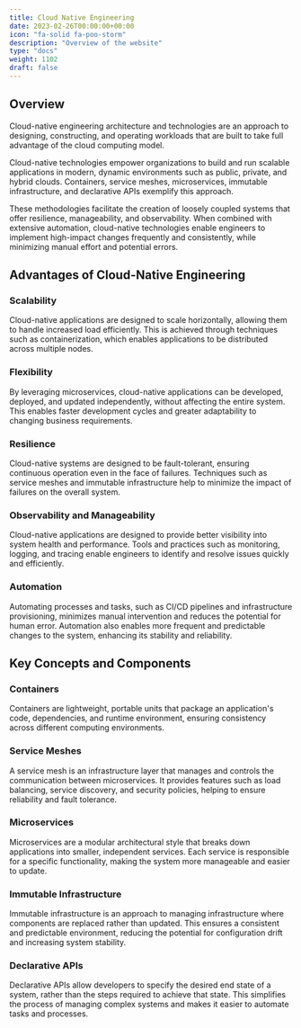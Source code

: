 ```yaml
---
title: Cloud Native Engineering
date: 2023-02-26T00:00:00+00:00
icon: "fa-solid fa-poo-storm"
description: "Overview of the website"
type: "docs"
weight: 1102
draft: false
---
```


## Overview

Cloud-native engineering architecture and technologies are an approach to designing, constructing, and operating workloads that are built to take full advantage of the cloud computing model.

Cloud-native technologies empower organizations to build and run scalable applications in modern, dynamic environments such as public, private, and hybrid clouds. Containers, service meshes, microservices, immutable infrastructure, and declarative APIs exemplify this approach.

These methodologies facilitate the creation of loosely coupled systems that offer resilience, manageability, and observability. When combined with extensive automation, cloud-native technologies enable engineers to implement high-impact changes frequently and consistently, while minimizing manual effort and potential errors.

## Advantages of Cloud-Native Engineering

### Scalability

Cloud-native applications are designed to scale horizontally, allowing them to handle increased load efficiently. This is achieved through techniques such as containerization, which enables applications to be distributed across multiple nodes.

### Flexibility

By leveraging microservices, cloud-native applications can be developed, deployed, and updated independently, without affecting the entire system. This enables faster development cycles and greater adaptability to changing business requirements.

### Resilience

Cloud-native systems are designed to be fault-tolerant, ensuring continuous operation even in the face of failures. Techniques such as service meshes and immutable infrastructure help to minimize the impact of failures on the overall system.

### Observability and Manageability

Cloud-native applications are designed to provide better visibility into system health and performance. Tools and practices such as monitoring, logging, and tracing enable engineers to identify and resolve issues quickly and efficiently.

### Automation

Automating processes and tasks, such as CI/CD pipelines and infrastructure provisioning, minimizes manual intervention and reduces the potential for human error. Automation also enables more frequent and predictable changes to the system, enhancing its stability and reliability.

## Key Concepts and Components

### Containers

Containers are lightweight, portable units that package an application's code, dependencies, and runtime environment, ensuring consistency across different computing environments.

### Service Meshes

A service mesh is an infrastructure layer that manages and controls the communication between microservices. It provides features such as load balancing, service discovery, and security policies, helping to ensure reliability and fault tolerance.

### Microservices

Microservices are a modular architectural style that breaks down applications into smaller, independent services. Each service is responsible for a specific functionality, making the system more manageable and easier to update.

### Immutable Infrastructure

Immutable infrastructure is an approach to managing infrastructure where components are replaced rather than updated. This ensures a consistent and predictable environment, reducing the potential for configuration drift and increasing system stability.

### Declarative APIs

Declarative APIs allow developers to specify the desired end state of a system, rather than the steps required to achieve that state. This simplifies the process of managing complex systems and makes it easier to automate tasks and processes.

